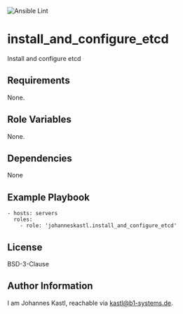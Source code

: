 ![Ansible Lint](https://github.com/johanneskastl/ansible-role-install_and_configure_etcd/workflows/Ansible%20Lint/badge.svg)

install_and_configure_etcd
=========

Install and configure etcd

Requirements
------------

None.

Role Variables
--------------

None.

Dependencies
------------

None

Example Playbook
----------------

    - hosts: servers
      roles:
        - role: 'johanneskastl.install_and_configure_etcd'

License
-------

BSD-3-Clause

Author Information
------------------

I am Johannes Kastl, reachable via kastl@b1-systems.de.
